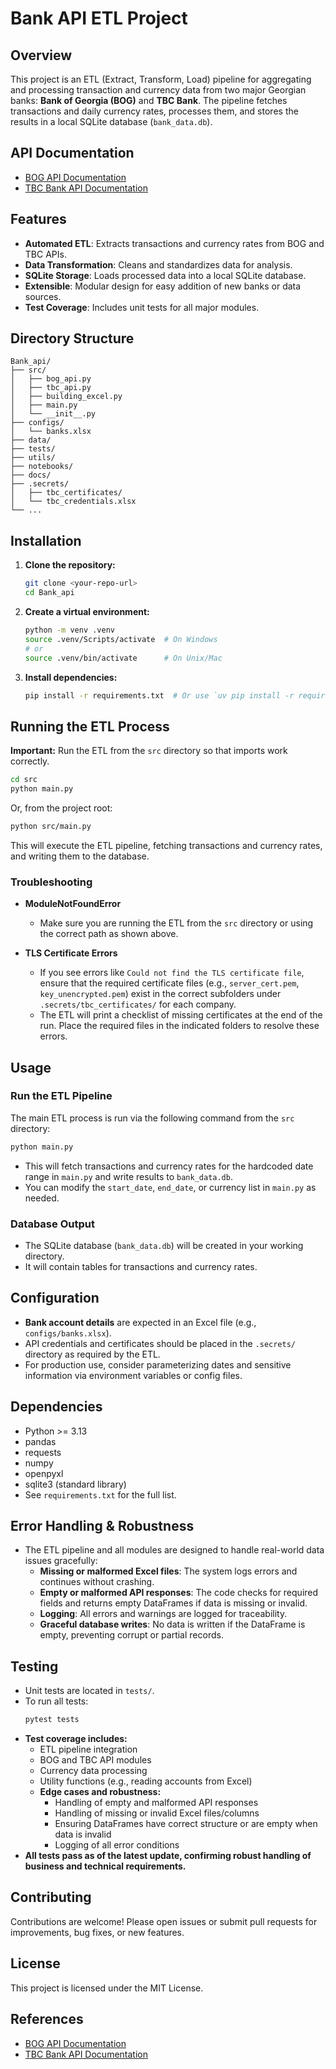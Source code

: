 # Bank API ETL Project

## Overview
This project is an ETL (Extract, Transform, Load) pipeline for aggregating and processing transaction and currency data from two major Georgian banks: **Bank of Georgia (BOG)** and **TBC Bank**. The pipeline fetches transactions and daily currency rates, processes them, and stores the results in a local SQLite database (`bank_data.db`).

## API Documentation
- [BOG API Documentation](https://api.bog.ge/docs/en/bonline/rates/commercial-currency)
- [TBC Bank API Documentation](https://developers.tbcbank.ge/docs/api-overview)

## Features
- **Automated ETL**: Extracts transactions and currency rates from BOG and TBC APIs.
- **Data Transformation**: Cleans and standardizes data for analysis.
- **SQLite Storage**: Loads processed data into a local SQLite database.
- **Extensible**: Modular design for easy addition of new banks or data sources.
- **Test Coverage**: Includes unit tests for all major modules.

## Directory Structure
```
Bank_api/
├── src/
│   ├── bog_api.py
│   ├── tbc_api.py
│   ├── building_excel.py
│   ├── main.py
│   └── __init__.py
├── configs/
│   └── banks.xlsx
├── data/
├── tests/
├── utils/
├── notebooks/
├── docs/
├── .secrets/
│   ├── tbc_certificates/
│   └── tbc_credentials.xlsx
└── ...
```

## Installation
1. **Clone the repository:**
   ```sh
   git clone <your-repo-url>
   cd Bank_api
   ```
2. **Create a virtual environment:**
   ```sh
   python -m venv .venv
   source .venv/Scripts/activate  # On Windows
   # or
   source .venv/bin/activate      # On Unix/Mac
   ```
3. **Install dependencies:**
   ```sh
   pip install -r requirements.txt  # Or use `uv pip install -r requirements.txt` if using uv
   ```

## Running the ETL Process

**Important:** Run the ETL from the `src` directory so that imports work correctly.

```sh
cd src
python main.py
```

Or, from the project root:

```sh
python src/main.py
```

This will execute the ETL pipeline, fetching transactions and currency rates, and writing them to the database.

### Troubleshooting

- **ModuleNotFoundError**
  - Make sure you are running the ETL from the `src` directory or using the correct path as shown above.

- **TLS Certificate Errors**
  - If you see errors like `Could not find the TLS certificate file`, ensure that the required certificate files (e.g., `server_cert.pem`, `key_unencrypted.pem`) exist in the correct subfolders under `.secrets/tbc_certificates/` for each company.
  - The ETL will print a checklist of missing certificates at the end of the run. Place the required files in the indicated folders to resolve these errors.

## Usage
### Run the ETL Pipeline
The main ETL process is run via the following command from the `src` directory:
```sh
python main.py
```
- This will fetch transactions and currency rates for the hardcoded date range in `main.py` and write results to `bank_data.db`.
- You can modify the `start_date`, `end_date`, or currency list in `main.py` as needed.

### Database Output
- The SQLite database (`bank_data.db`) will be created in your working directory.
- It will contain tables for transactions and currency rates.

## Configuration
- **Bank account details** are expected in an Excel file (e.g., `configs/banks.xlsx`).
- API credentials and certificates should be placed in the `.secrets/` directory as required by the ETL.
- For production use, consider parameterizing dates and sensitive information via environment variables or config files.

## Dependencies
- Python >= 3.13
- pandas
- requests
- numpy
- openpyxl
- sqlite3 (standard library)
- See `requirements.txt` for the full list.

## Error Handling & Robustness
- The ETL pipeline and all modules are designed to handle real-world data issues gracefully:
  - **Missing or malformed Excel files**: The system logs errors and continues without crashing.
  - **Empty or malformed API responses**: The code checks for required fields and returns empty DataFrames if data is missing or invalid.
  - **Logging**: All errors and warnings are logged for traceability.
  - **Graceful database writes**: No data is written if the DataFrame is empty, preventing corrupt or partial records.

## Testing
- Unit tests are located in `tests/`.
- To run all tests:
  ```sh
  pytest tests
  ```
- **Test coverage includes:**
  - ETL pipeline integration
  - BOG and TBC API modules
  - Currency data processing
  - Utility functions (e.g., reading accounts from Excel)
  - **Edge cases and robustness:**
    - Handling of empty and malformed API responses
    - Handling of missing or invalid Excel files/columns
    - Ensuring DataFrames have correct structure or are empty when data is invalid
    - Logging of all error conditions
- **All tests pass as of the latest update, confirming robust handling of business and technical requirements.**

## Contributing
Contributions are welcome! Please open issues or submit pull requests for improvements, bug fixes, or new features.

## License
This project is licensed under the MIT License.

## References
- [BOG API Documentation](https://api.bog.ge/docs/en/bonline/rates/commercial-currency)
- [TBC Bank API Documentation](https://developers.tbcbank.ge/docs/api-overview)